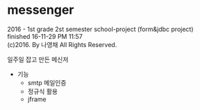 # messenger
2016 - 1st grade 2st semester school-project (form&amp;jdbc project)</br>
finished 16-11-29 PM 11:57</br>
(c)2016. By 나영채 All Rights Reserved.

일주일 잡고 만든 메신저
- 기능
  - smtp 메일인증
  - 정규식 활용
  - jframe
